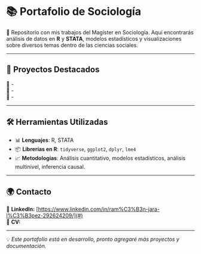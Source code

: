 # 📚 Portafolio de Sociología

🚀 Repositorio con mis trabajos del Magíster en Sociología. Aquí encontrarás análisis de datos en **R** y **STATA**, modelos estadísticos y visualizaciones sobre diversos temas dentro de las ciencias sociales.

---

## 📂 Proyectos Destacados
🔹 **[](#)** -   
🔹 **[](#)** -   
🔹 **[](#)** - 

---

## 🛠️ Herramientas Utilizadas
- 📊 **Lenguajes**: R, STATA  
- 📦 **Librerías en R**: `tidyverse`, `ggplot2`, `dplyr`, `lme4`  
- 📈 **Metodologías**: Análisis cuantitativo, modelos estadísticos, análisis multinivel, inferencia causal.  

---

## 🌍 Contacto
📎 **LinkedIn:** [https://www.linkedin.com/in/ram%C3%B3n-jara-l%C3%B3pez-292624209/](#)  
📎 **CV:** [](#)  

---

💡 *Este portafolio está en desarrollo, pronto agregaré más proyectos y documentación.* 
